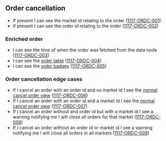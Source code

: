 ## Order cancellation

- If present I can see the market id relating to the order (<a name="1117-ORDC-001" href="#1117-ORDC-001">1117-ORDC-001</a>)
- If present I can see the order id relating to the order (<a name="1117-ORDC-002" href="#1117-ORDC-002">1117-ORDC-002</a>)

### Enriched order

- I can see the time of when the order was fetched from the data node (<a name="1117-ORDC-003" href="#1117-ORDC-003">1117-ORDC-003</a>)
- I can see the [order table](./1130-ODTB-order_table.md) (<a name="1117-ORDC-004" href="#1117-ORDC-004">1117-ORDC-004</a>)
- I can see the [order badges](./1119-ORBD-order_badges.md) (<a name="1117-ORDC-005" href="#1117-ORDC-005">1117-ORDC-005</a>)

### Order cancellation edge cases

- If I cancel an order with an order id and no market id I see the [normal cancel order view](#enriched-order) (<a name="1117-ORDC-006" href="#1117-ORDC-006">1117-ORDC-006</a>)
- If I cancel an order with an order id and a market id I see the [normal cancel order view](#enriched-order) (<a name="1117-ORDC-007" href="#1117-ORDC-007">1117-ORDC-007</a>)
- If I cancel an order without and order id but with a market id I see a warning notifying me I will close all orders for that market (<a name="1117-ORDC-008" href="#1117-ORDC-008">1117-ORDC-008</a>)
- If I cancel an order without an order id or market id I see a warning notifying me I will close all orders in all markets (<a name="1117-ORDC-009" href="#1117-ORDC-009">1117-ORDC-009</a>)
